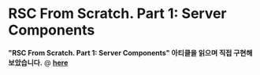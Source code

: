 # RSC From Scratch. Part 1: Server Components

**"RSC From Scratch. Part 1: Server Components" 아티클을 읽으며 직접 구현해보았습니다.** @ [**here**](https://github.com/reactwg/server-components/discussions/5)
